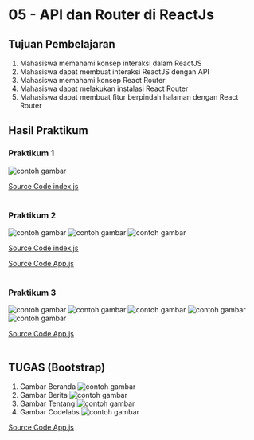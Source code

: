 # 05 - API dan Router di ReactJs

## Tujuan Pembelajaran

1. Mahasiswa memahami konsep interaksi dalam ReactJS
2. Mahasiswa dapat membuat interaksi ReactJS dengan API
3. Mahasiswa memahami konsep React Router
4. Mahasiswa dapat melakukan instalasi React Router
5. Mahasiswa dapat membuat fitur berpindah halaman dengan React Router

## Hasil Praktikum

### Praktikum 1

![contoh gambar](img/praktikum1/1.png)

[Source Code index.js](../../src/05_API_dan_React_Router_di_ReactJS/praktikum1/index.js)
<br></br>

### Praktikum 2

![contoh gambar](img/praktikum2/beranda.png)
![contoh gambar](img/praktikum2/berita.png)
![contoh gambar](img/praktikum2/tentang.png)

[Source Code index.js](../../src/05_API_dan_React_Router_di_ReactJS/praktikum2/index.js)


[Source Code App.js](../../src/05_API_dan_React_Router_di_ReactJS/praktikum2/App.js)
<br></br>

### Praktikum 3

![contoh gambar](img/praktikum3/beranda.png)
![contoh gambar](img/praktikum3/tentang.png)
![contoh gambar](img/praktikum3/codelab.png)
![contoh gambar](img/praktikum3/codelab1.png)
![contoh gambar](img/praktikum3/codelab2.png)

[Source Code App.js](../../src/05_API_dan_React_Router_di_ReactJS/praktikum3/App.js)
<br></br>


## TUGAS (Bootstrap)

1. Gambar Beranda
    ![contoh gambar](img/tugas/beranda.png)
2. Gambar Berita
    ![contoh gambar](img/tugas/berita.png)
3. Gambar Tentang
    ![contoh gambar](img/tugas/tentang.png)
4. Gambar Codelabs
    ![contoh gambar](img/tugas/codelab.png)

[Source Code App.js](../../src/05_API_dan_React_Router_di_ReactJS/tugas/App.js)